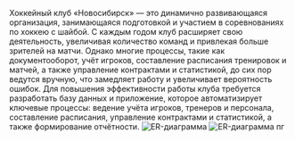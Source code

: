 Хоккейный клуб «Новосибирск» — это динамично развивающаяся организация, занимающаяся подготовкой и участием в соревнованиях по хоккею с шайбой. С каждым годом клуб расширяет свою деятельность, увеличивая количество команд и привлекая больше зрителей на матчи. Однако многие процессы, такие как документооборот, учёт игроков, составление расписания тренировок и матчей, а также управление контрактами и статистикой, до сих пор ведутся вручную, что замедляет работу и увеличивает вероятность ошибок.
Для повышения эффективности работы клуба требуется разработать базу данных и приложение, которое автоматизирует ключевые процессы: ведение учёта игроков, тренеров и персонала, составление расписания, управление контрактами и статистикой, а также формирование отчётности.
![ER-диаграмма](https://github.com/user-attachments/assets/80d98717-fb84-4a81-9da6-f416b7d4b39a)
![ER-диаграмма пг](https://github.com/user-attachments/assets/8769ed4c-53d5-42c0-95a6-48317208639b)
